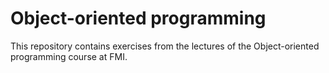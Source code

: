 # Object-oriented programming
This repository contains exercises from the lectures of the Object-oriented programming course at FMI.
